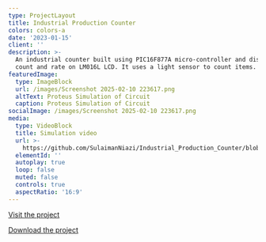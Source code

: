 ```yaml
---
type: ProjectLayout
title: Industrial Production Counter
colors: colors-a
date: '2023-01-15'
client: ''
description: >-
  An industrial counter built using PIC16F877A micro-controller and displaying
  count and rate on LM016L LCD. It uses a light sensor to count items.
featuredImage:
  type: ImageBlock
  url: /images/Screenshot 2025-02-10 223617.png
  altText: Proteus Simulation of Circuit
  caption: Proteus Simulation of Circuit
socialImage: /images/Screenshot 2025-02-10 223617.png
media:
  type: VideoBlock
  title: Simulation video
  url: >-
    https://github.com/SulaimanNiazi/Industrial_Production_Counter/blob/main/Proteus%20Simulation/Industrial%20Production%20Counter%20Simulation%20Video.mp4
  elementId: ''
  autoplay: true
  loop: false
  muted: false
  controls: true
  aspectRatio: '16:9'
---
```

[Visit the project](https://github.com/SulaimanNiazi/Industrial_Production_Counter)

[Download the project](https://github.com/SulaimanNiazi/Industrial_Production_Counter/archive/refs/heads/main.zip)
